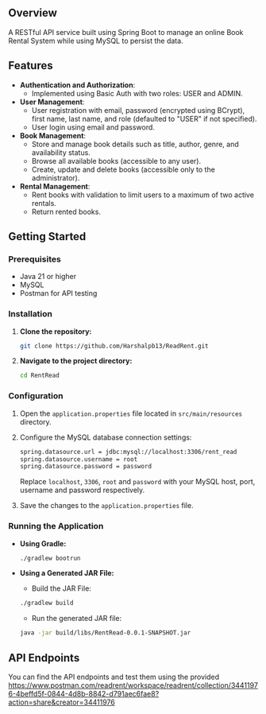 ## Overview

A RESTful API service built using Spring Boot to manage an online Book Rental System while using MySQL to persist the data.

## Features

- **Authentication and Authorization**:
  - Implemented using Basic Auth with two roles: USER and ADMIN.
- **User Management**:
  - User registration with email, password (encrypted using BCrypt), first name, last name, and role (defaulted to "USER" if not specified).
  - User login using email and password.
- **Book Management**:
  - Store and manage book details such as title, author, genre, and availability status.
  - Browse all available books (accessible to any user).
  - Create, update and delete books (accessible only to the administrator).
- **Rental Management**:
  - Rent books with validation to limit users to a maximum of two active rentals.
  - Return rented books.

## Getting Started

### Prerequisites

- Java 21 or higher
- MySQL
- Postman for API testing

### Installation

1. **Clone the repository:**

    ```bash
    git clone https://github.com/Harshalpb13/ReadRent.git
    ```

2. **Navigate to the project directory:**

    ```bash
    cd RentRead
    ```
    
### Configuration

1. Open the `application.properties` file located in `src/main/resources` directory.

2. Configure the MySQL database connection settings:

    ```bash
    spring.datasource.url = jdbc:mysql://localhost:3306/rent_read
    spring.datasource.username = root
    spring.datasource.password = password
    ```
    
    Replace `localhost`, `3306`, `root` and `password` with your MySQL host, port, username and password respectively.

3. Save the changes to the `application.properties` file.

### Running the Application

* **Using Gradle:**

    ```bash
    ./gradlew bootrun
    ```
* **Using a Generated JAR File:**

  - Build the JAR File: 

  ```bash
  ./gradlew build
  ```
  
  - Run the generated JAR file:

  ```bash
  java -jar build/libs/RentRead-0.0.1-SNAPSHOT.jar
  ```

## API Endpoints

You can find the API endpoints and test them using the provided https://www.postman.com/readrent/workspace/readrent/collection/34411976-4beffd5f-0844-4d8b-8842-d791aec6fae8?action=share&creator=34411976
